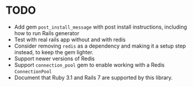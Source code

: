 # TODO

- Add gem `post_install_message` with post install instructions, including how to run Rails generator
- Test with real rails app without and with redis
- Consider removing `redis` as a dependency and making it a setup step instead, to keep the gem lighter.
- Support newer versions of Redis
- Support `connection_pool` gem to enable working with a Redis `ConnectionPool`
- Document that Ruby 3.1 and Rails 7 are supported by this library.
